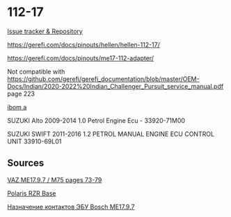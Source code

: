 # 112-17

[Issue tracker & Repository](https://github.com/gerefi/hellen-112-17)

https://gerefi.com/docs/pinouts/hellen/hellen-112-17/

https://gerefi.com/docs/pinouts/me17-112-adapter/

Not compatible with https://github.com/gerefi/gerefi_documentation/blob/master/OEM-Docs/Indian/2020-2022%20Indian_Challenger_Pursuit_service_manual.pdf page 223

[ibom a](https://gerefi.com/docs/ibom/uaefi-a-ibom.html)

SUZUKI Alto 2009-2014 1.0 Petrol Engine Ecu - 33920-71M00

SUZUKI SWIFT 2011-2016 1.2 PETROL MANUAL ENGINE ECU CONTROL UNIT 33910-69L01

## Sources

[VAZ МE17.9.7 / M75 pages 73-79](https://github.com/gerefi/gerefi_documentation/blob/master/OEM-Docs/Polaris/%D0%AD%D0%91%D0%A3%20%D0%9C1797%2C%20%D0%9C75.pdf)

[Polaris RZR Base](https://github.com/gerefi/gerefi_documentation/blob/master/OEM-Docs/Polaris/RZR%20PRO%20XP%20(Base%20Model).pdf)

[Назначение контактов ЭБУ Bosch ME17.9.7](https://chiptuner.ru/content/pin_1797/)
